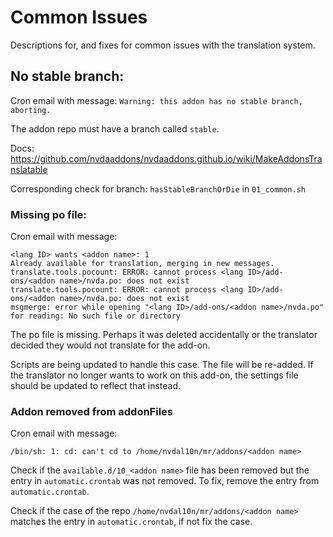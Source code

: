# Common Issues

Descriptions for, and fixes for common issues with the translation system.

## No stable branch:
Cron email with message:
`Warning: this addon has no stable branch, aborting.`

The addon repo must have a branch called `stable`.

Docs: https://github.com/nvdaaddons/nvdaaddons.github.io/wiki/MakeAddonsTranslatable

Corresponding check for branch: `hasStableBranchOrDie` in `01_common.sh`


### Missing po file:

Cron email with message:
```
<lang ID> wants <addon name>: 1
Already available for translation, merging in new messages.
translate.tools.pocount: ERROR: cannot process <lang ID>/add-ons/<addon name>/nvda.po: does not exist
translate.tools.pocount: ERROR: cannot process <lang ID>/add-ons/<addon name>/nvda.po: does not exist
msgmerge: error while opening "<lang ID>/add-ons/<addon name>/nvda.po" for reading: No such file or directory
```

The po file is missing. Perhaps it was deleted accidentally or the translator decided they would not translate for the add-on.

Scripts are being updated to handle this case. The file will be re-added. If the translator no longer wants to work on this add-on, the settings file should be updated to reflect that instead. 


### Addon removed from addonFiles

Cron email with message:
```
/bin/sh: 1: cd: can't cd to /home/nvdal10n/mr/addons/<addon name>
```

Check if the `available.d/10_<addon name>` file has been removed but the entry in `automatic.crontab` was not removed.
To fix, remove the entry from `automatic.crontab`.

Check if the case of the repo `/home/nvdal10n/mr/addons/<addon name>` matches the entry in `automatic.crontab`, if not fix the case.
